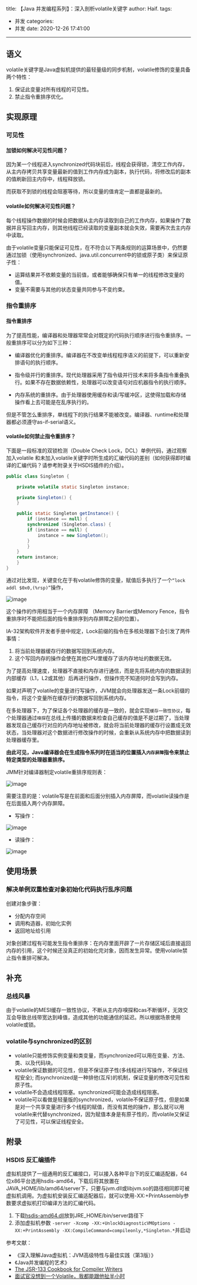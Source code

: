 title: 【Java 并发编程系列】：深入剖析volatile关键字
author: Haif.
tags:
  - 并发
categories:
  - 并发
date: 2020-12-26 17:41:00

---

## 语义

volatile关键字是Java虚拟机提供的最轻量级的同步机制，volatile修饰的变量具备两个特性：

1. 保证此变量对所有线程的可见性。
2. 禁止指令重排序优化。

<!-- more -->

## 实现原理

### 可见性

#### 加锁如何解决可见性问题？

因为某一个线程进入synchronized代码块前后，线程会获得锁，清空工作内存，从主内存拷贝共享变量最新的值到工作内存成为副本，执行代码，将修改后的副本的值刷新回主内存中，线程释放锁。

而获取不到锁的线程会阻塞等待，所以变量的值肯定一直都是最新的。

#### volatile如何解决可见性问题？

每个线程操作数据的时候会把数据从主内存读取到自己的工作内存，如果操作了数据并且写回主内存，则其他线程已经读取的变量副本就会失效，需要再次去主内存中读取。

由于volatile变量只能保证可见性，在不符合以下两条规则的运算场景中，仍然要通过加锁（使用synchronized、java.util.concurrent中的锁或原子类）来保证原子性：

* 运算结果并不依赖变量的当前值，或者能够确保只有单一的线程修改变量的值。
* 变量不需要与其他的状态变量共同参与不变约束。

### 指令重排序

#### 指令重排序

为了提高性能，编译器和处理器常常会对既定的代码执行顺序进行指令重排序。一般重排序可以分为如下三种：

* 编译器优化的重排序。编译器在不改变单线程程序语义的前提下，可以重新安排语句的执行顺序。

* 指令级并行的重排序。现代处理器采用了指令级并行技术来将多条指令重叠执行。如果不存在数据依赖性，处理器可以改变语句对应机器指令的执行顺序。

* 内存系统的重排序。由于处理器使用缓存和读/写缓冲区，这使得加载和存储操作看上去可能是在乱序执行的。

但是不管怎么重排序，单线程下的执行结果不能被改变。编译器、runtime和处理器都必须遵守as-if-serial语义。

#### volatile如何禁止指令重排序？

下面是一段标准的双锁检测（Double Check Lock，DCL）单例代码，通过观察加入volatile
和未加入volatile关键字时所生成的汇编代码的差别（如何获得即时编译的汇编代码？请参考附录关于HSDIS插件的介绍）。

```java
public class Singleton {

    private volatile static Singleton instance;

    private Singleton() {
    }

    public static Singleton getInstance() {
        if (instance == null) {
	    synchronized (Singleton.class) {
		if (instance == null) {
		    instance = new Singleton();
		}
	    }
	}
	return instance;
    }
}
```
通过对比发现，关键变化在于有volatile修饰的变量，赋值后多执行了一个` “lock addl $0x0,(%rsp)” `操作，

![image](https://haif-cloud.oss-cn-beijing.aliyuncs.com/concurrent/volatile01.png)

这个操作的作用相当于一个内存屏障
（Memory Barrier或Memory Fence，指令重排序时不能把后面的指令重排序到内存屏障之前的位置）。

IA-32架构软件开发者手册中规定，Lock前缀的指令在多核处理器下会引发了两件事情：

1. 将当前处理器缓存行的数据写回到系统内存。
2. 这个写回内存的操作会使在其他CPU里缓存了该内存地址的数据无效。

为了提高处理速度，处理器不直接和内存进行通信，而是先将系统内存的数据读到内部缓存（L1，L2或其他）后再进行操作，但操作完不知道何时会写到内存。

如果对声明了volatile的变量进行写操作，JVM就会向处理器发送一条Lock前缀的指令，将这个变量所在缓存行的数据写回到系统内存。

在多处理器下，为了保证各个处理器的缓存是一致的，就会实现`缓存一致性协议`，每个处理器通过`嗅探`在总线上传播的数据来检查自己缓存的值是不是过期了，当处理器发现自己缓存行对应的内存地址被修改，就会将当前处理器的缓存行设置成无效状态，当处理器对这个数据进行修改操作的时候，会重新从系统内存中把数据读到处理器缓存里。

**由此可见，Java编译器会在生成指令系列时在适当的位置插入`内存屏障`指令来禁止特定类型的处理器重排序。**

JMM针对编译器制定volatile重排序规则表：

![image](https://haif-cloud.oss-cn-beijing.aliyuncs.com/concurrent/volatile.png)

需要注意的是：volatile写是在前面和后面分别插入内存屏障，而volatile读操作是在后面插入两个内存屏障。

* 写操作：

![image](https://haif-cloud.oss-cn-beijing.aliyuncs.com/concurrent/volatile02.png)

* 读操作：

![image](https://haif-cloud.oss-cn-beijing.aliyuncs.com/concurrent/volatile03.png)

## 使用场景

### 解决单例双重检查对象初始化代码执行乱序问题

创建对象步骤：

* 分配内存空间
* 调用构造器，初始化实例
* 返回地址给引用

对象创建过程有可能发生指令重排序：在内存里面开辟了一片存储区域后直接返回内存的引用，这个时候还没真正的初始化完对象，因而发生异常。使用volatile禁止指令重排可解决。

## 补充

### 总线风暴

由于volatile的MESI缓存一致性协议，不断从主内存嗅探和cas不断循环，无效交互会导致总线带宽达到峰值，造成其他的功能通信的延迟。所以根据场景使用volatile或锁。

### volatile与synchronized的区别

* volatile只能修饰实例变量和类变量，而synchronized可以用在变量、方法、类、以及代码块。
* volatile保证数据的可见性，但是不保证原子性(多线程进行写操作，不保证线程安全); 而synchronized是一种排他(互斥)的机制，保证变量的修改可见性和原子性。
* volatile不会造成线程阻塞。synchronized可能会造成线程阻塞。
* volatile可以看做是轻量版的synchronized，volatile不保证原子性，但是如果是对一个共享变量进行多个线程的赋值，而没有其他的操作，那么就可以用volatile来代替synchronized，因为赋值本身是有原子性的，而volatile又保证了可见性，可以保证线程安全。

## 附录

### HSDIS 反汇编插件

虚拟机提供了一组通用的反汇编接口，可以接入各种平台下的反汇编适配器，64位x86平台选用hsdis-amd64，下载后将其放置在JAVA_HOME/lib/amd64/server下，只要与jvm.dll或libjvm.so的路径相同即可被虚拟机调用。为虚拟机安装反汇编适配器后，就可以使用-XX:+PrintAssembly参数要求虚拟机打印编译方法的汇编代码。

1. 下载[hsdis-amd64.dll](https://files.cnblogs.com/files/haif/hsdis-amd64.zip)放到JRE_HOME/bin/server路径下
2. 添加虚拟机参数 `-server -Xcomp -XX:+UnlockDiagnosticVMOptions -XX:+PrintAssembly -XX:CompileCommand=compileonly,*Singleton.*`并启动

参考文献：

* 《深入理解Java虚拟机：JVM高级特性与最佳实践（第3版）》
* 《Java并发编程的艺术》
* [The JSR-133 Cookbook for Compiler Writers](http://gee.cs.oswego.edu/dl/jmm/cookbook.html)
* [面试官没想到一个Volatile，我都能跟他扯半小时](https://www.cnblogs.com/aobing/p/12840913.html)
